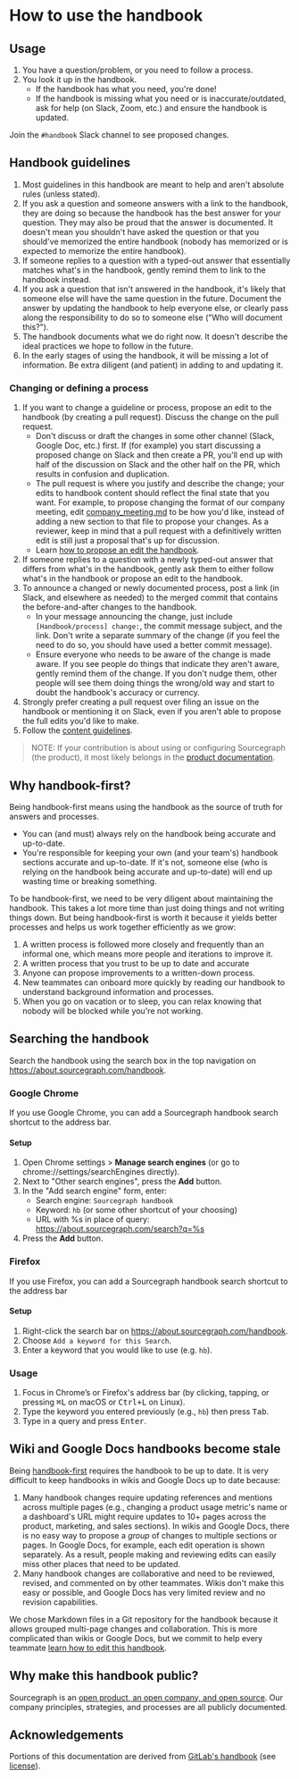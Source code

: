 # How to use the handbook

## Usage

1. You have a question/problem, or you need to follow a process.
1. You look it up in the handbook.
   - If the handbook has what you need, you're done!
   - If the handbook is missing what you need or is inaccurate/outdated, ask for help (on Slack, Zoom, etc.) and ensure the handbook is updated.

Join the `#handbook` Slack channel to see proposed changes.

## Handbook guidelines

1. Most guidelines in this handbook are meant to help and aren't absolute rules (unless stated).
1. If you ask a question and someone answers with a link to the handbook, they are doing so because the handbook has the best answer for your question. They may also be proud that the answer is documented. It doesn't mean you shouldn't have asked the question or that you should've memorized the entire handbook (nobody has memorized or is expected to memorize the entire handbook).
1. If someone replies to a question with a typed-out answer that essentially matches what's in the handbook, gently remind them to link to the handbook instead.
1. If you ask a question that isn't answered in the handbook, it's likely that someone else will have the same question in the future. Document the answer by updating the handbook to help everyone else, or clearly pass along the responsibility to do so to someone else ("Who will document this?").
1. The handbook documents what we do right now. It doesn't describe the ideal practices we hope to follow in the future.
1. In the early stages of using the handbook, it will be missing a lot of information. Be extra diligent (and patient) in adding to and updating it.

### Changing or defining a process

1. If you want to change a guideline or process, propose an edit to the handbook (by creating a pull request). Discuss the change on the pull request.
   - Don't discuss or draft the changes in some other channel (Slack, Google Doc, etc.) first. If (for example) you start discussing a proposed change on Slack and then create a PR, you'll end up with half of the discussion on Slack and the other half on the PR, which results in confusion and duplication.
   - The pull request is where you justify and describe the change; your edits to handbook content should reflect the final state that you want. For example, to propose changing the format of our company meeting, edit [company_meeting.md](communication/company_meeting.md) to be how you'd like, instead of adding a new section to that file to propose your changes. As a reviewer, keep in mind that a pull request with a definitively written edit is still just a proposal that's up for discussion.
   - Learn [how to propose an edit the handbook](editing.md).
1. If someone replies to a question with a newly typed-out answer that differs from what's in the handbook, gently ask them to either follow what's in the handbook or propose an edit to the handbook.
1. To announce a changed or newly documented process, post a link (in Slack, and elsewhere as needed) to the merged commit that contains the before-and-after changes to the handbook.
   - In your message announcing the change, just include `[Handbook/process] change:`, the commit message subject, and the link. Don't write a separate summary of the change (if you feel the need to do so, you should have used a better commit message).
   - Ensure everyone who needs to be aware of the change is made aware. If you see people do things that indicate they aren't aware, gently remind them of the change. If you don't nudge them, other people will see them doing things the wrong/old way and start to doubt the handbook's accuracy or currency.
1. Strongly prefer creating a pull request over filing an issue on the handbook or mentioning it on Slack, even if you aren't able to propose the full edits you'd like to make.
1. Follow the [content guidelines](communication/content_guidelines.md).

> NOTE: If your contribution is about using or configuring Sourcegraph (the product), it most likely belongs in the [product documentation](engineering/product_documentation.md).

## Why handbook-first?

Being handbook-first means using the handbook as the source of truth for answers and processes.

- You can (and must) always rely on the handbook being accurate and up-to-date.
- You're responsible for keeping your own (and your team's) handbook sections accurate and up-to-date. If it's not, someone else (who is relying on the handbook being accurate and up-to-date) will end up wasting time or breaking something.

To be handbook-first, we need to be very diligent about maintaining the handbook. This takes a lot more time than just doing things and not writing things down. But being handbook-first is worth it because it yields better processes and helps us work together efficiently as we grow:

1. A written process is followed more closely and frequently than an informal one, which means more people and iterations to improve it.
1. A written process that you trust to be up to date and accurate
1. Anyone can propose improvements to a written-down process.
1. New teammates can onboard more quickly by reading our handbook to understand background information and processes.
1. When you go on vacation or to sleep, you can relax knowing that nobody will be blocked while you're not working.

## Searching the handbook

Search the handbook using the search box in the top navigation on https://about.sourcegraph.com/handbook.

### Google Chrome

If you use Google Chrome, you can add a Sourcegraph handbook search shortcut to the address bar.

#### Setup

1. Open Chrome settings > **Manage search engines** (or go to chrome://settings/searchEngines directly).
1. Next to "Other search engines", press the **Add** button.
1. In the "Add search engine" form, enter:
   - Search engine: `Sourcegraph handbook`
   - Keyword: `hb` (or some other shortcut of your choosing)
   - URL with %s in place of query: https://about.sourcegraph.com/search?q=%s
1. Press the **Add** button.

### Firefox 

If you use Firefox, you can add a Sourcegraph handbook search shortcut to the address bar

#### Setup 

1. Right-click the search bar on https://about.sourcegraph.com/handbook.
1. Choose `Add a keyword for this Search`.
1. Enter a keyword that you would like to use (e.g. `hb`).

### Usage

1. Focus in Chrome’s or Firefox's address bar (by clicking, tapping, or pressing <kbd>⌘L</kbd> on macOS or <kbd>Ctrl+L</kbd> on Linux).
1. Type the keyword you entered previously (e.g., `hb`) then press <kbd>Tab</kbd>.
1. Type in a query and press <kbd>Enter</kbd>.

## Wiki and Google Docs handbooks become stale

Being [handbook-first](#why-handbook-first) requires the handbook to be up to date. It is very difficult to keep handbooks in wikis and Google Docs up to date because:

1. Many handbook changes require updating references and mentions across multiple pages (e.g., changing a product usage metric's name or a dashboard's URL might require updates to 10+ pages across the product, marketing, and sales sections). In wikis and Google Docs, there is no easy way to propose a *group* of changes to multiple sections or pages. In Google Docs, for example, each edit operation is shown separately. As a result, people making and reviewing edits can easily miss other places that need to be updated.
1. Many handbook changes are collaborative and need to be reviewed, revised, and commented on by other teammates. Wikis don't make this easy or possible, and Google Docs has very limited review and no revision capabilities.

We chose Markdown files in a Git repository for the handbook because it allows grouped multi-page changes and collaboration. This is more complicated than wikis or Google Docs, but we commit to help every teammate [learn how to edit this handbook](editing.md).

## Why make this handbook public?

Sourcegraph is an [open product, an open company, and open source](../company/open_source_open_company.md). Our company principles, strategies, and processes are all publicly documented.

## Acknowledgements

Portions of this documentation are derived from [GitLab's handbook](https://docs.gitlab.com) (see [license](https://gitlab.com/gitlab-com/www-gitlab-com/blob/master/LICENCE)).
